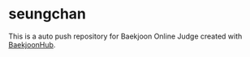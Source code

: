 # seungchan
This is a auto push repository for Baekjoon Online Judge created with [BaekjoonHub](https://github.com/BaekjoonHub/BaekjoonHub).
